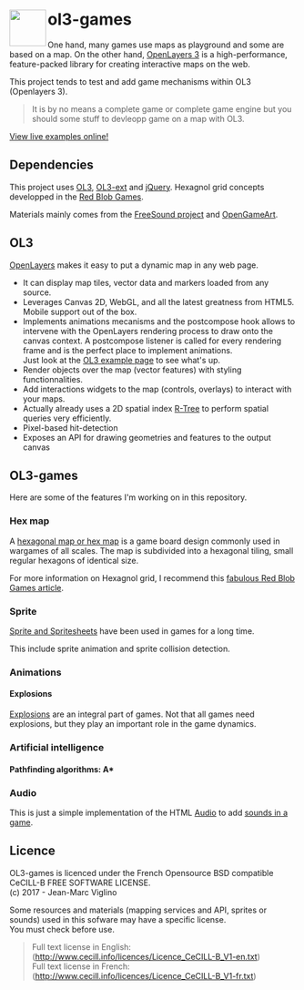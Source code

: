 # <img src="https://github.com/Viglino/OL3-games/raw/master/img/ol3-games.png" height="64px" align="left" /> ol3-games

One hand, many games use maps as playground and some are based on a map. On the other hand, [OpenLayers 3](https://github.com/openlayers/openlayers) is a high-performance, feature-packed library for creating interactive maps on the web.

This project tends to test and add game mechanisms within OL3 (Openlayers 3).
> It is by no means a complete game or complete game engine but you should some stuff to devleopp game on a map with OL3.

[View live examples online!](https://viglino.github.io/ol3-games/index.html)

## Dependencies
This project uses [OL3](https://github.com/openlayers/openlayers), [OL3-ext]() and [jQuery](https://github.com/jquery/jquery).
Hexagnol grid concepts developped in the [Red Blob Games](http://www.redblobgames.com/grids/hexagons/).

Materials mainly comes from the [FreeSound project](https://www.freesound.org/) and [OpenGameArt](http://opengameart.org/).


## OL3

[OpenLayers](https://openlayers.org/) makes it easy to put a dynamic map in any web page. 
* It can display map tiles, vector data and markers loaded from any source. 
* Leverages Canvas 2D, WebGL, and all the latest greatness from HTML5. Mobile support out of the box.
* Implements animations mecanisms and the postcompose hook allows to intervene with the OpenLayers rendering process to draw onto the canvas context. A postcompose listener is called for every rendering frame and is the perfect place to implement animations.    
Just look at the [OL3 example page](https://openlayers.org/en/latest/examples/?q=anim) to see what's up.
* Render objects over the map (vector features) with styling functionnalities.
* Add interactions widgets to the map (controls, overlays) to interact with your maps.
* Actually already uses a 2D spatial index [R-Tree](https://github.com/mourner/rbush) to perform spatial queries very efficiently.
* Pixel-based hit-detection
* Exposes an API for drawing geometries and features to the output canvas


## OL3-games

Here are some of the features I'm working on in this repository.

### Hex map
A [hexagonal map or hex map](https://viglino.github.io/ol3-games/examples/map.hexmap.html) is a game board design commonly used in wargames of all scales. 
The map is subdivided into a hexagonal tiling, small regular hexagons of identical size.

For more information on Hexagnol grid, I recommend this [fabulous Red Blob Games article](http://www.redblobgames.com/grids/hexagons/).

### Sprite
[Sprite and Spritesheets](https://viglino.github.io/ol3-games/examples/map.sprite.html) have been used in games for a long time. 

This include sprite animation and sprite collision detection.

### Animations
#### Explosions
[Explosions](https://viglino.github.io/ol3-games/examples/map.explode.html) are an integral part of games. Not that all games need explosions, but they play an important 
role in the game dynamics. 

### Artificial intelligence
#### Pathfinding algorithms: A*

### Audio
This is just a simple implementation of the HTML [Audio](https://www.w3schools.com/tags/ref_av_dom.asp) to add [sounds in a game](file:///C:/wamp64/www/geopole/exemples/ol3-games/examples/map.audio.html).


## Licence

OL3-games is licenced under the French Opensource BSD compatible CeCILL-B FREE SOFTWARE LICENSE.  
 (c) 2017 - Jean-Marc Viglino

Some resources and materials (mapping services and API, sprites or sounds) used in this sofware may have a specific license.  
You must check before use.

> Full text license in English: (http://www.cecill.info/licences/Licence_CeCILL-B_V1-en.txt)  
> Full text license in French: (http://www.cecill.info/licences/Licence_CeCILL-B_V1-fr.txt)
